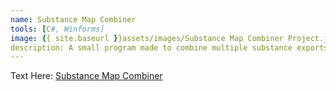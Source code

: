 ```yaml
---
name: Substance Map Combiner
tools: [C#, Winforms]
image: {{ site.baseurl }}assets/images/Substance Map Combiner Project.jpg
description: A small program made to combine multiple substance exports into a single texture map.
---
```


Text Here: [Substance Map Combiner](https://github.com/Chi-Time/Substance-Map-Combiner/tree/dev)